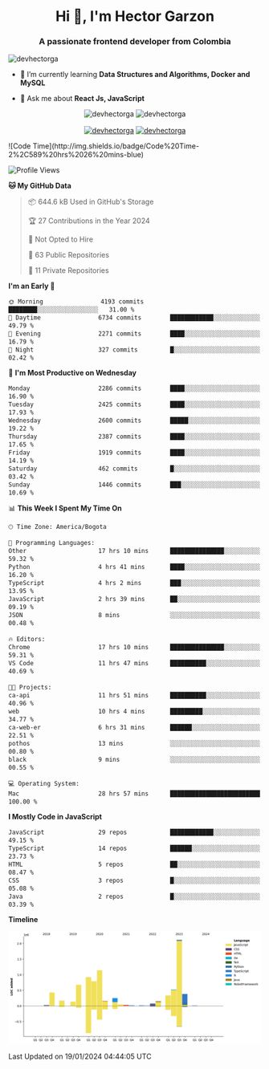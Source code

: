 <h1 align="center">Hi 👋, I'm Hector Garzon</h1>
<h3 align="center">A passionate frontend developer from Colombia</h3>

<p align="left"> <img src="https://komarev.com/ghpvc/?username=devhectorga" alt="devhectorga" /> </p>

- 🌱 I’m currently learning **Data Structures and Algorithms, Docker and MySQL**

- 💬 Ask me about **React Js, JavaScript**

<p align="center"> <img src="https://github-readme-stats.vercel.app/api?username=devhectorga&count_private=true&show_icons=true" alt="devhectorga" /> <img src="https://github-readme-stats.vercel.app/api/top-langs/?username=devhectorga&layout=compact" alt="devhectorga" /></p>

<p align="center">
<a href="https://twitter.com/devhectorga" target="blank"><img align="center" src="https://cdn.jsdelivr.net/npm/simple-icons@3.0.1/icons/twitter.svg" alt="devhectorga" height="20" width="20" /></a>
<a href="https://linkedin.com/in/devhectorga" target="blank"><img align="center" src="https://cdn.jsdelivr.net/npm/simple-icons@3.0.1/icons/linkedin.svg" alt="devhectorga" height="20" width="20" /></a>
</p>
<!--START_SECTION:waka-->
![Code Time](http://img.shields.io/badge/Code%20Time-2%2C589%20hrs%2026%20mins-blue)

![Profile Views](http://img.shields.io/badge/Profile%20Views-0-blue)

**🐱 My GitHub Data** 

> 📦 644.6 kB Used in GitHub's Storage 
 > 
> 🏆 27 Contributions in the Year 2024
 > 
> 🚫 Not Opted to Hire
 > 
> 📜 63 Public Repositories 
 > 
> 🔑 11 Private Repositories 
 > 
**I'm an Early 🐤** 

```text
🌞 Morning                4193 commits        ████████░░░░░░░░░░░░░░░░░   31.00 % 
🌆 Daytime                6734 commits        ████████████░░░░░░░░░░░░░   49.79 % 
🌃 Evening                2271 commits        ████░░░░░░░░░░░░░░░░░░░░░   16.79 % 
🌙 Night                  327 commits         █░░░░░░░░░░░░░░░░░░░░░░░░   02.42 % 
```
📅 **I'm Most Productive on Wednesday** 

```text
Monday                   2286 commits        ████░░░░░░░░░░░░░░░░░░░░░   16.90 % 
Tuesday                  2425 commits        ████░░░░░░░░░░░░░░░░░░░░░   17.93 % 
Wednesday                2600 commits        █████░░░░░░░░░░░░░░░░░░░░   19.22 % 
Thursday                 2387 commits        ████░░░░░░░░░░░░░░░░░░░░░   17.65 % 
Friday                   1919 commits        ████░░░░░░░░░░░░░░░░░░░░░   14.19 % 
Saturday                 462 commits         █░░░░░░░░░░░░░░░░░░░░░░░░   03.42 % 
Sunday                   1446 commits        ███░░░░░░░░░░░░░░░░░░░░░░   10.69 % 
```


📊 **This Week I Spent My Time On** 

```text
🕑︎ Time Zone: America/Bogota

💬 Programming Languages: 
Other                    17 hrs 10 mins      ███████████████░░░░░░░░░░   59.32 % 
Python                   4 hrs 41 mins       ████░░░░░░░░░░░░░░░░░░░░░   16.20 % 
TypeScript               4 hrs 2 mins        ███░░░░░░░░░░░░░░░░░░░░░░   13.95 % 
JavaScript               2 hrs 39 mins       ██░░░░░░░░░░░░░░░░░░░░░░░   09.19 % 
JSON                     8 mins              ░░░░░░░░░░░░░░░░░░░░░░░░░   00.48 % 

🔥 Editors: 
Chrome                   17 hrs 10 mins      ███████████████░░░░░░░░░░   59.31 % 
VS Code                  11 hrs 47 mins      ██████████░░░░░░░░░░░░░░░   40.69 % 

🐱‍💻 Projects: 
ca-api                   11 hrs 51 mins      ██████████░░░░░░░░░░░░░░░   40.96 % 
web                      10 hrs 4 mins       █████████░░░░░░░░░░░░░░░░   34.77 % 
ca-web-er                6 hrs 31 mins       ██████░░░░░░░░░░░░░░░░░░░   22.51 % 
pothos                   13 mins             ░░░░░░░░░░░░░░░░░░░░░░░░░   00.80 % 
black                    9 mins              ░░░░░░░░░░░░░░░░░░░░░░░░░   00.55 % 

💻 Operating System: 
Mac                      28 hrs 57 mins      █████████████████████████   100.00 % 
```

**I Mostly Code in JavaScript** 

```text
JavaScript               29 repos            ████████████░░░░░░░░░░░░░   49.15 % 
TypeScript               14 repos            ██████░░░░░░░░░░░░░░░░░░░   23.73 % 
HTML                     5 repos             ██░░░░░░░░░░░░░░░░░░░░░░░   08.47 % 
CSS                      3 repos             █░░░░░░░░░░░░░░░░░░░░░░░░   05.08 % 
Java                     2 repos             █░░░░░░░░░░░░░░░░░░░░░░░░   03.39 % 
```



**Timeline**

![Lines of Code chart](https://raw.githubusercontent.com/devHectorGa/devHectorGa/master/assets/bar_graph.png)


 Last Updated on 19/01/2024 04:44:05 UTC
<!--END_SECTION:waka-->

